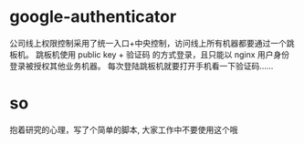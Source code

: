 # google-authenticator
公司线上权限控制采用了统一入口+中央控制，访问线上所有机器都要通过一个跳板机。
跳板机使用 public key + 验证码 的方式登录，且只能以 nginx 用户身份登录被授权其他业务机器。
每次登陆跳板机就要打开手机看一下验证码……

# so
抱着研究的心理，写了个简单的脚本, 大家工作中不要使用这个哦
